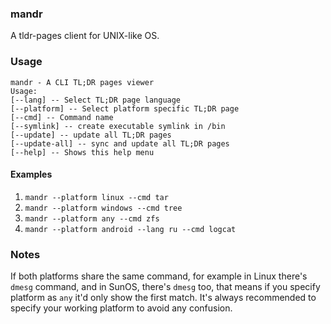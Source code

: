 ### mandr
A tldr-pages client for UNIX-like OS.

### Usage
```
mandr - A CLI TL;DR pages viewer
Usage:
[--lang] -- Select TL;DR page language
[--platform] -- Select platform specific TL;DR page
[--cmd] -- Command name
[--symlink] -- create executable symlink in /bin
[--update] -- update all TL;DR pages
[--update-all] -- sync and update all TL;DR pages
[--help] -- Shows this help menu
```

#### Examples
1. `mandr --platform linux --cmd tar`
2. `mandr --platform windows --cmd tree`
3. `mandr --platform any --cmd zfs`
4. `mandr --platform android --lang ru --cmd logcat`

### Notes
If both platforms share the same command, for example in Linux there's `dmesg` command, and in SunOS, there's `dmesg` too, that means if you specify platform as `any` it'd only show the first match. It's always recommended to specify your working platform to avoid any confusion. 
